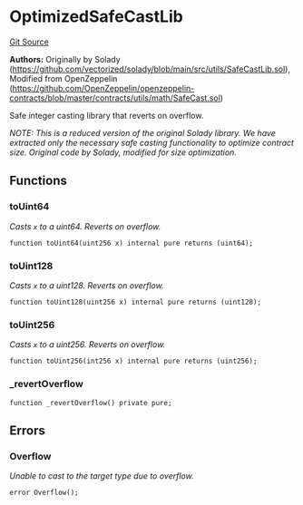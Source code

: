 # OptimizedSafeCastLib
[Git Source](https://github.com/VerisLabs/kToken/blob/106bb3d6000277e5445cb27a912aae110bd01f57/src/vendor/solady/utils/OptimizedSafeCastLib.sol)

**Authors:**
Originally by Solady (https://github.com/vectorized/solady/blob/main/src/utils/SafeCastLib.sol), Modified from OpenZeppelin
(https://github.com/OpenZeppelin/openzeppelin-contracts/blob/master/contracts/utils/math/SafeCast.sol)

Safe integer casting library that reverts on overflow.

*NOTE: This is a reduced version of the original Solady library.
We have extracted only the necessary safe casting functionality to optimize contract size.
Original code by Solady, modified for size optimization.*


## Functions
### toUint64

*Casts `x` to a uint64. Reverts on overflow.*


```solidity
function toUint64(uint256 x) internal pure returns (uint64);
```

### toUint128

*Casts `x` to a uint128. Reverts on overflow.*


```solidity
function toUint128(uint256 x) internal pure returns (uint128);
```

### toUint256

*Casts `x` to a uint256. Reverts on overflow.*


```solidity
function toUint256(int256 x) internal pure returns (uint256);
```

### _revertOverflow


```solidity
function _revertOverflow() private pure;
```

## Errors
### Overflow
*Unable to cast to the target type due to overflow.*


```solidity
error Overflow();
```

